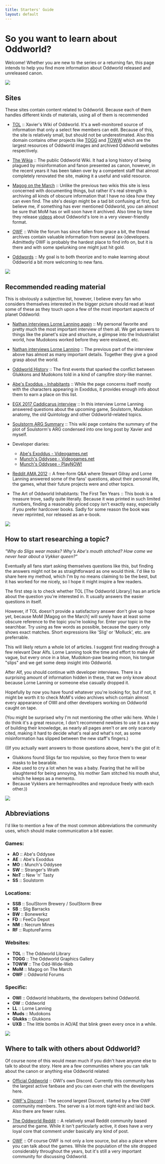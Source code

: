 ```yaml
---
title: Starters' Guide
layout: default
---
```


# So you want to learn about Oddworld?

Welcome! Whether you are new to the series or a returning fan, this
page intends to help you find more information about Oddworld released
and unreleased canon.

![](/imgs/canon/abeonelum.png)

## Sites

These sites contain content related to Oddworld. Because each of them
handles different kinds of materials, using all of them is recommended

* [TOL](https://oddworldlibrary.net) :: Xavier's Wiki of Oddworld.  It's a
  well-monitored source of information that only a select few members can edit.
  Because of this, the site is relatively small, but should not be
  underestimated. Also this domain contains other projects like
  [TOGG](http://oddworldlibrary.net/archives/togg/) and
  [TOWW](https://oddworldlibrary.net/archives/web/) which are the largest
  resources of Oddworld images and archived Oddworld websites respectively.

* [The Wikia](https://oddworld.fandom.com) :: The public Oddworld
  Wiki. It had a long history of being plagued by misinformation and fanon
  presented as canon, however, in the recent years it has been taken over by a
  competent staff that almost completely renovated the site, making it a useful
  and valid resource.

* [Magog on the March](https://magogonthemarch.com) :: Unlike the
  previous two wikis this site is less concerned with documenting things, but
  rather it's real strength is archiving all kinds of obscure information that
  I have no idea how they can even find. The site's design might be a tad bit
  confusing at first, but believe me, if something has ever mentioned Oddworld,
  you can almost be sure that MoM has or will soon have it archived. Also time
  by time they release [videos](https://www.youtube.com/channel/UC8rCjlKx9PjbhBN0_UcEXDg/featured)
  about Oddworld's lore in a very viewer-friendly format.

* [OWF](http://oddworldforums.net) :: While the forum has since
  fallen from grace a bit, the thread archives contain valuable information
  from several (ex-)developers. Admittedly OWF is probably the hardest place to
  find info on, but it is there and with some spelunking one might just hit
  gold.

* [Oddwords](https://oddwords.hu) :: My goal is to both theorize and
  to make learning about Oddworld a bit more welcoming to new fans.

![](/imgs/canon/oldslig.jpg)

## Recommended reading material

This is obviously a subjective list, however, I believe every fan who
considers themselves interested in the bigger picture should read at least some
of these as they touch upon a few of the most important aspects of planet
Oddworld:

* [Nathan interviews Lorne Lanning again](https://magogonthemarch.com/nathan-interviews-lorne-lanning-again/) :: My personal favorite and pretty much
  the most important interview of them all. We get answers to things like the
  planet's size and structure, a glimpse into the Industrialist world, how
  Mudokons worked before they were enslaved, etc.

* [Nathan interviews Lorne Lanning](https://magogonthemarch.com/2008-2/nathan-interviews-lorne-lanning/) :: The previous part of the interview above has
  almost as many important details. Together they give a good grasp about the
  world.

* [Oddworld History](https://magogonthemarch.com/oddworld-history/)
  :: The first events that sparked the conflict between Glukkons and Mudokons
  told in a kind of campfire story-like manner.

* [Abe's Exoddus - Inhabitants](https://magogonthemarch.com/abes-exoddus-inhabitants/) :: While the page concerns itself mostly with the
    characters appearing in Exoddus, it provides enough info about them to earn
    a place on this list.

* [EGX 2017 Caddicarus interview](https://magogonthemarch.com/transcripts/egx-2017-lorne-lanning-interview/) :: In this interview Lorne Lanning answered
  questions about the upcoming game, Soulstorm, Mudokon anatomy, the old
  Quintology and other Oddworld-related topics.

* [Soulstorm ARG Summary](https://oddworldlibrary.net/wiki/Soulstorm_ARG_Summary) :: This wiki page contains the summary of the plot of
  Soulstorm's ARG condensed into one long post by Xavier and myself.

* Developer diaries:
    * [Abe's Exoddus - Videogames.net](https://oddworldlibrary.net/wiki/Abe%27s_Exoddus_Designer_Diaries_on_Videogames.com)
    * [Munch's Oddysee - Videogames.net](https://oddworldlibrary.net/wiki/Munch%27s_Oddysee_Designer_Diaries_on_Videogames.com)
    * [Munch's Oddysee - PlayNOW!](https://oddworldlibrary.net/wiki/Munch%27s_Oddysee_Designer_Diaries_on_PlayNOW!)

* [Reddit AMA 2012](https://magogonthemarch.com/qa/reddit-ama-2012/)
  :: A free-form Q&A where Stewart Gilray and Lorne Lanning answered some of
  the fans' questions, about their personal life, the games, what their future
  projects were and other topics.

* The Art of Oddworld Inhabitants: The First Ten Years :: This book is a
  treasure trove, sadly quite literally. Because it was printed in such limited
  numbers, finding a reasonably priced copy isn't exactly easy, especially if
  you prefer hardcover books. Sadly for some reason the book was never
  reprinted, nor released as an e-book.

![](/imgs/canon/monsaic.jpg)

## How to start researching a topic?

*"Why do Sligs wear masks? Why's Abe's mouth stitched?  How come we
never hear about a Vykker queen?"*

Eventually all fans start asking themselves questions like this, but finding
the answers might not be as straightforward as one would think. I'd like to
share here my method, which I'm by no means claiming to be the best, but it has
worked for me nicely, so I hope it might inspire a few readers.

The first step is to check whether TOL [The Oddworld Library] has an article
about the question you're interested in. It usually answers the easier
questions in itself.

However, if TOL doesn't provide a satisfactory answer don't give up hope yet,
because MoM [Magog on the March] will surely have at least some obscure
reference to the topic you're looking for. Enter your topic in the searchbar.
Try using as few words as possible, because the query only shows exact matches.
Short expressions like 'Slig' or 'Molluck', etc. are preferrable.

This will likely return a whole lot of articles. I suggest first reading
through a few relevant Dear Alfs. Lorne Lanning took the time and effort to
make Alf vague, but every once in a blue, Mudokon-paw bearing moon, his tongue
"slips" and we get some deep insight into Oddworld.

After Alf, you should continue with developer interviews. There is a surprising
amount of information hidden in these, that we only know about because Lorne
Lanning or someone else casually dropped it.

Hopefully by now you have found whatever you're looking for, but if not, it
might be worth it to check MoM's video archives which contain almost every
appearance of OWI and other developers working on Oddworld caught on tape.

(You might be surprised why I'm not mentioning the other wiki here. While I do
think it's a great resource, I don't recommend newbies to use it as a way of
building their knowledge, as nearly all pages aren't or are only scarcely
cited, making it hard to decide what's real and what's not, as some
misinformation has slipped between the new staff's fingers.)

((If you actually want answers to those questions above, here's the gist of it:

* Glukkons found Sligs far too repulsive, so they force them to wear masks to
  be bearable.
* Abe used to cry a lot when he was a baby.  Fearing that he will be
  slaughtered for being annoying, his mother Sam stitched his mouth shut, which
  he keeps as a memento.
* Because Vykkers are hermaphrodites and reproduce freely with each other.))

![](/imgs/canon/vykkers.jpg)

## Abbreviations

I'd like to mention a few of the most common abbreviations the community uses,
which should make communication a bit easier.

### Games:
* **AO** :: Abe's Oddysee
* **AE** :: Abe's Exoddus
* **MO** :: Munch's Oddysee
* **SW** :: Stranger's Wrath
* **NnT** :: New 'n' Tasty
* **SS** :: Soulstorm

### Locations:
* **SSB** :: SoulStorm Brewery / SoulStorm Brew
* **SB** :: Slig Barracks
* **BW** :: Bonewerkz
* **FD** :: FeeCo Depot
* **NM** :: Necrum Mines
* **RF** :: RuptureFarms

### Websites:
* **TOL** :: The Oddworld Library
* **TOGG** :: The Oddworld Graphics Gallery
* **TOWW** :: The Odd-Wide-Web
* **MoM** :: Magog on The March
* **OWF** :: Oddworld Forums

### Specific:
* **OWI** :: Oddworld Inhabitants, the developers behind Oddworld.
* **OW** :: Oddworld
* **LL** :: Lorne Lanning
* **Muds** :: Mudokons
* **Glukks** :: Glukkons
* **UXB** :: The little bombs in AO/AE that blink green every once in a while.

![](/imgs/canon/stranger.jpg)

## Where to talk with others about Oddworld?

Of course none of this would mean much if you didn't have anyone else to talk
to about the story. Here are a few communities where you can talk about the
canon or anything else Oddworld related:

* [Official Oddworld](https://discord.gg/oddworld) :: OWI's own Discord.
  Currently this community has the largest active fanbase and you can even chat
  with the developers here.

* [OWF's Discord](http://discord.gg/JGeyUMn) :: The second largest Discord,
  started by a few OWF community members. The server is a lot more tight-knit
  and laid back. Also there are fewer rules.

* [The Oddworld Reddit](https://reddit.com/r/Oddworld) :: A relatively small
  Reddit community based around the game. While it isn't particularly active,
  it does have a very loyal core that comment under basically any kind of post.

* [OWF](http://oddworldforums.net) :: Of course OWF is not only a lore source,
  but also a place where you can talk about the games. While the population of
  the site dropped considerably throughout the years, but it's still a very
  important community for discussing Oddworld.
